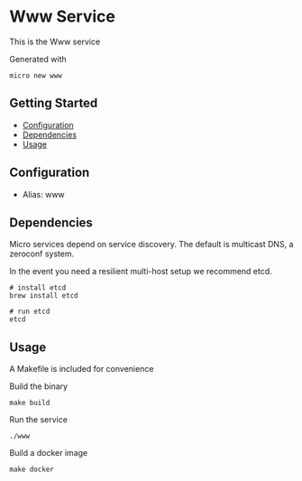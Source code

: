 # Www Service

This is the Www service

Generated with

```
micro new www
```

## Getting Started

- [Configuration](#configuration)
- [Dependencies](#dependencies)
- [Usage](#usage)

## Configuration

- Alias: www

## Dependencies

Micro services depend on service discovery. The default is multicast DNS, a zeroconf system.

In the event you need a resilient multi-host setup we recommend etcd.

```
# install etcd
brew install etcd

# run etcd
etcd
```

## Usage

A Makefile is included for convenience

Build the binary

```
make build
```

Run the service
```
./www
```

Build a docker image
```
make docker
```